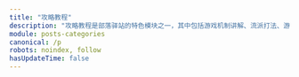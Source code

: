```yaml
---
title: "攻略教程"
description: "攻略教程是部落驿站的特色模块之一，其中包括游戏机制讲解、流派打法、游戏素材等内容。我们只收录优质内容，保证每一篇文章都能让你涨知识。"
module: posts-categories
canonical: /p
robots: noindex, follow
hasUpdateTime: false
---
```


<script setup>
import { useData } from 'vitepress';
import PostCategoryTab from '@/components/posts/PostCategoryTab.vue';
import PageComp from '@/components/PageComp.vue';
import PostList from '@/components/posts/PostList.vue';
import { getPostList, getPostCount } from '@/assets/posts/posts.js';

const { params } = useData();

const currentPage = 1;
const categoryName = params.value.category;
const categoryIndex = params.value.categoryIndex;

const posts = await getPostList(currentPage, {"category": categoryName});
const postCount = await getPostCount({"category": categoryName});
const linkPrefix = "/p/category/" + categoryName;
const maxPage = Math.ceil(postCount / 20);
</script>

<PostCategoryTab :categoryIndex="categoryIndex" />

<PageComp :currentPage="currentPage" :maxPage="maxPage" :linkPrefix="linkPrefix" />
<PostList :posts="posts" />
<PageComp :currentPage="currentPage" :maxPage="maxPage" :linkPrefix="linkPrefix" />